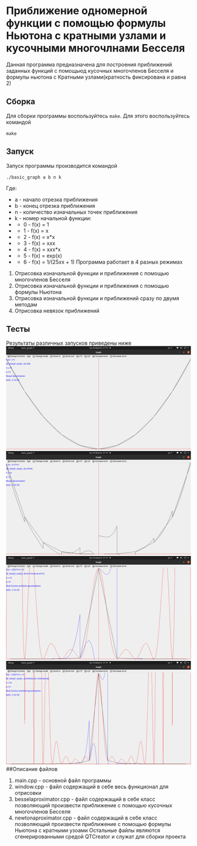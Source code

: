 # Приближение одномерной функции с помощью формулы Ньютона с кратными узлами и кусочными многочлнами Бесселя
Данная программа предназначена для построения приближений заданных функций с помощьюд кусочных многочленов Бесселя и формулы ньютона с Кратными узлами(кратность фиксирована и равна 2)
## Сборка
Для сборки программы воспользуйтесь `make`. Для этого воспользуйтесь командой 
```
make
```
## Запуск
Запуск программы производится командой
```
./basic_graph a b n k
```
Где:
- a - начало отрезка приближения
- b - конец отрезка приближения
- n - количество изначальных точек приближения
- k - номер начальной функции:
- - 0 - f(x) = 1
- - 1 - f(x) = x
- - 2 - f(x) = x*x
- - 3 - f(x) = x*x*x
- - 4 - f(x) = x*x*x*x
- - 5 - f(x) = exp(x)
- - 6 - f(x) = 1/(25*x*x + 1)
Программа работает в 4 разных режимах
1. Отрисовка изначальной функции и приближения с помощью многочленов Бесселя
2. Отрисовка изначальной функции и приближения с помощью формулы Ньютона
3. Отрисовка изначальной функции и приближений сразу по двумя методам
4. Отрисовка невязок приближений
## Тесты
Результаты различных запусков приведены ниже
![Aproximation](images/1.png)
![Aproximation](images/2.png)
![Aproximation](images/3.png)
![Aproximation](images/4.png)
##Описание файлов
1. main.cpp - основной файл программы
2. window.cpp - файл содержащий в себе весь функционал для отрисовки
3. besselaproximator.cpp - файл содержащий в себе класс позволяющий произвести приближение с помощью кусочных многочленов Бесселя
4. newtonaproximator.cpp - файл содержащий в себе класс позволяющий произвести приближение с помощью формулы Ньютона с кратными узоами
Остальные файлы являются сгенерированными средой QTCreator и служат для сборки проекта
